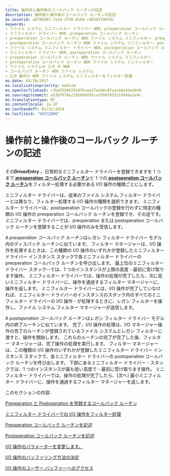 ```yaml
---
title: 操作前と操作後のコールバック ルーチンの記述
description: 操作前と操作後のコールバック ルーチンの記述
ms.assetid: ad706d01-7a14-4730-8189-c465637987dc
keywords:
- ファイル システム ミニフィルター ドライバー WDK、preoperation コールバック ルーチン
- ミニフィルター ドライバー WDK、preoperation コールバック ルーチン
- preoperation コールバック ルーチン WDK ファイル システム ミニフィルター、preoperation コールバック ルーチンについて
- postoperation コールバック ルーチン WDK ファイル システム ミニフィルター、postoperation コールバック ルーチンについて
- ファイル システム ミニフィルター ドライバー WDK、postoperation コールバック ルーチン
- ミニフィルター ドライバー WDK、postoperation コールバック ルーチン
- preoperation コールバック ルーチン WDK ファイル システム ミニフィルター
- postoperation コールバック ルーチン WDK ファイル システム ミニフィルター
- ファイル システムの I/O の WDK
- コールバック ルーチン WDK ファイル システム
- I/O 操作の WDK ファイル システム ミニフィルターをフィルター処理
ms.date: 04/20/2017
ms.localizationpriority: medium
ms.openlocfilehash: c7bd355067810fbcee2feeb6c07aac0da43e48d9
ms.sourcegitcommit: a33b7978e22d5bb9f65ca7056f955319049a2e4c
ms.translationtype: MT
ms.contentlocale: ja-JP
ms.lasthandoff: 01/31/2019
ms.locfileid: "56572000"
---
```

# <a name="writing-preoperation-and-postoperation-callback-routines"></a>操作前と操作後のコールバック ルーチンの記述


## <span id="ddk_writing_preoperation_and_postoperation_callback_routines_if"></span><span id="DDK_WRITING_PREOPERATION_AND_POSTOPERATION_CALLBACK_ROUTINES_IF"></span>


その**DriverEntry** 、日常的なミニフィルター ドライバーを登録できますを 1 つまで[ **preoperation コールバック ルーチン**](https://msdn.microsoft.com/library/windows/hardware/ff551109)と 1 つの[ **postoperation コールバック ルーチン**](https://msdn.microsoft.com/library/windows/hardware/ff551107)をフィルター処理する必要がある I/O 操作の種類ごとにします。

ミニフィルター ドライバーは、従来のファイル システム フィルター ドライバーとは異なり、フィルター処理する I/O 操作の種類を選択できます。 ミニフィルター ドライバーは、postoperation コールバックの登録を行わずに特定の種類の I/O 操作の preoperation コールバック ルーチンを登録でき、その逆です。 ミニフィルター ドライバーでは、preoperation または postoperation コールバック ルーチンを登録することが I/O 操作のみを受信します。

A *preoperation コールバック ルーチン*はレガシ フィルター ドライバー モデル内のディスパッチ ルーチンに似ています。 フィルター マネージャーは、I/O 操作を処理するときは、この種類の I/O 操作のいずれかが登録したミニフィルター ドライバー インスタンス スタックで各ミニフィルター ドライバーの preoperation コールバック ルーチンを呼び出します。 最上位のミニフィルター ドライバー スタック--では、1 つのインスタンスが上限の高度 - 最初に受け取ります操作。 ミニフィルター ドライバーでは、操作の処理が完了したら、次に高いミニフィルター ドライバーに、操作を通過するフィルター マネージャーに、操作を返します。 ミニフィルター ドライバーには、I/O 操作が完了していなければ、ミニフィルター ドライバーのインスタンスのスタック内のすべてのミニフィルター ドライバーの I/O 操作 - が処理するときに、レガシ フィルターを操作し、ファイル システム フィルター マネージャーが送信します。

A *postoperation コールバック ルーチン*はレガシ フィルター ドライバー モデル内の終了ルーチンに似ています。 完了、I/O 操作の処理は、I/O マネージャー操作の完了のルーチンが登録されているファイル システムとレガシ フィルターに渡すと、操作を開始します。 これらのルーチンの完了が完了した後、フィルター マネージャーは、完了操作の処理を実行します。 フィルター マネージャーは、この種類の I/O 操作のいずれかが登録したミニフィルター ドライバー インスタンス スタックで、各ミニフィルター ドライバーの postoperation コールバック ルーチンを呼び出します。 下部にあるミニフィルター ドライバー - スタックでは、1 つのインスタンスが最も低い高度で - 最初に受け取ります操作。 ミニフィルター ドライバーでは、操作の処理が完了したら、[次へ] 最小ミニフィルター ドライバーに、操作を通過するフィルター マネージャーを返します。

このセクションの内容:

[Preoperation と Postoperation を登録するコールバック ルーチン](registering-preoperation-and-postoperation-callback-routines.md)

[ミニフィルター ドライバーでの I/O 操作をフィルター処理](filtering-i-o-operations-in-a-minifilter-driver.md)

[Preoperation コールバック ルーチンを記述](writing-preoperation-callback-routines.md)

[Postoperation コールバック ルーチンを記述](writing-postoperation-callback-routines.md)

[I/O 操作のパラメーターを変更します。](modifying-the-parameters-for-an-i-o-operation.md)

[I/O 操作のバッファリング方法の決定](determining-the-buffering-method-for-an-i-o-operation.md)

[I/O 操作のユーザー バッファーへのアクセス](accessing-the-user-buffers-for-an-i-o-operation.md)

 

 




